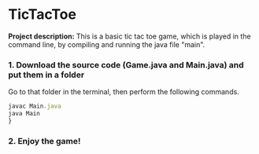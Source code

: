 # TicTacToe

**Project description:** This is a basic tic tac toe game, which is played in the command line, by compiling and running the java file "main".

### 1. Download the source code (Game.java and Main.java) and put them in a folder

Go to that folder in the terminal, then perform the following commands. 

```javascript
javac Main.java
java Main
}
```

### 2. Enjoy the game!
